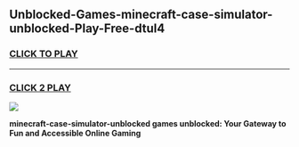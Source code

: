 
## Unblocked-Games-minecraft-case-simulator-unblocked-Play-Free-dtul4
<h3>
<a href="https://premium76.site?title=minecraft-case-simulator-unblocked&ref=24M">CLICK TO PLAY</a></h3>
<hr>

<h3>
<a href="https://premium76.site?title=minecraft-case-simulator-unblocked&ref=24M">CLICK 2 PLAY</a>
  
</h3>

<a href="https://premium76.site?title=minecraft-case-simulator-unblocked&ref=24M"><img src="https://clearcache.store/games.png"></a>


**minecraft-case-simulator-unblocked games unblocked: Your Gateway to Fun and Accessible Online Gaming**

